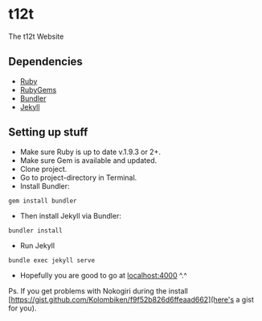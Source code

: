 t12t
=========

The t12t Website

## Dependencies

* [Ruby](https://www.ruby-lang.org/en/)
* [RubyGems](https://rubygems.org/)
* [Bundler](http://bundler.io/)
* [Jekyll](https://github.com/mojombo/jekyll/)

## Setting up stuff

* Make sure Ruby is up to date v.1.9.3 or 2+.
* Make sure Gem is available and updated.
* Clone project.
* Go to project-directory in Terminal.
* Install Bundler:

```
gem install bundler
```

* Then install Jekyll via Bundler:

```
bundler install
```

* Run Jekyll

```
bundle exec jekyll serve
```

* Hopefully you are good to go at [localhost:4000](http://localhost:4000) ^.^

Ps. If you get problems with Nokogiri during the install [https://gist.github.com/Kolombiken/f9f52b826d6ffeaad662](here's a gist for you).
